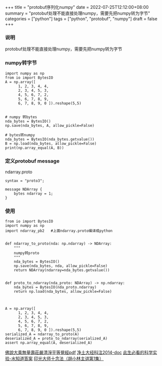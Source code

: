 +++
title = "protobuf序列化numpy"
date = 2022-07-25T12:12:00+08:00
summary = "protobuf处理不能直接处理numpy，需要先把numpy转为字节"
categories = ["python"]
tags = ["python", "protobuf", "numpy"]
draft = false
+++

### 说明

protobuf处理不能直接处理numpy，需要先把numpy转为字节


### numpy转字节

```
import numpy as np
from io import BytesIO
A = np.array([ 
      1, 2, 3, 4, 4,
      2, 3, 4, 5, 3,
      4, 5, 6, 7, 2,
      5, 6, 7, 8, 9,
      6, 7, 8, 9, 0 ]).reshape(5,5)

   
# numpy 转bytes
nda_bytes = BytesIO()
np.save(nda_bytes, A, allow_pickle=False)

# bytes转numpy
nda_bytes = BytesIO(nda_bytes.getvalue())
B = np.load(nda_bytes, allow_pickle=False)
print(np.array_equal(A, B))
```

### 定义protobuf message

ndarray.proto

```
syntax = "proto3";

message NDArray {
    bytes ndarray = 1;
}
```

### 使用

```
from io import BytesIO
import numpy as np
import ndarray_pb2   #上面ndarray.proto编译成python


def ndarray_to_proto(nda: np.ndarray) -> NDArray:
    """
    numpy转proto
    """
    nda_bytes = BytesIO()
    np.save(nda_bytes, nda, allow_pickle=False)
    return NDArray(ndarray=nda_bytes.getvalue())


def proto_to_ndarray(nda_proto: NDArray) -> np.ndarray:
    nda_bytes = BytesIO(nda_proto.ndarray)
    return np.load(nda_bytes, allow_pickle=False)



A = np.array([ 
      1, 2, 3, 4, 4,
      2, 3, 4, 5, 3,
      4, 5, 6, 7, 2,
      5, 6, 7, 8, 9,
      6, 7, 8, 9, 0 ]).reshape(5,5)
serialized_A = ndarray_to_proto(A)
deserialized_A = proto_to_ndarray(serialized_A)
assert np.array_equal(A, deserialized_A)

```

[佛說大乘無量壽莊嚴清淨平等覺經pdf](http://www.sxjy360.top/page-download/)
[净土大经科注2014-doc](http://www.sxjy360.top/page-download/)
[此生必看的科学实验-水知道答案](http://www.sxjy360.top/page-download/)
[印光大师十念法（胡小林主讲第1集）](http://www.sxjy360.top/page-download/)

